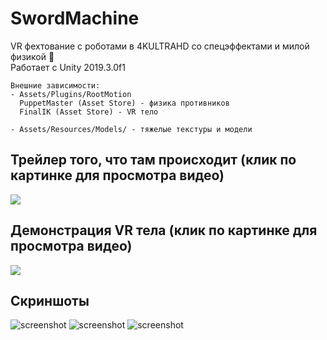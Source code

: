# SwordMachine
VR фехтование с роботами в 4KULTRAHD со спецэффектами и милой физикой 🙂  
Работает с Unity 2019.3.0f1
```
Внешние зависимости:
- Assets/Plugins/RootMotion  
  PuppetMaster (Asset Store) - физика противников  
  FinalIK (Asset Store) - VR тело  
  
- Assets/Resources/Models/ - тяжелые текстуры и модели  
```  
## Трейлер того, что там происходит (клик по картинке для просмотра видео)  
[![](http://img.youtube.com/vi/6kroJbSi0lA/0.jpg)](http://www.youtube.com/watch?v=6kroJbSi0lA "Video Trailer")
  
## Демонстрация VR тела (клик по картинке для просмотра видео)  
[![](http://img.youtube.com/vi/O7FEUpYBwIM/0.jpg)](http://www.youtube.com/watch?v=O7FEUpYBwIM "VR Body demo")
  
## Скриншоты 
![screenshot](https://github.com/wndenis/SwordMachine/raw/master/Screenshots/3.png)
![screenshot](https://github.com/wndenis/SwordMachine/raw/master/Screenshots/1.png)
![screenshot](https://github.com/wndenis/SwordMachine/raw/master/Screenshots/2.png)
